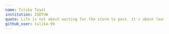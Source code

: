 ```yaml
---
name: Tulika Tayal
institution: IGDTUW
quote: Life is not about waiting for the storm to pass. It's about learning to dance in that rain.
github_user: tulika-99
---
```


